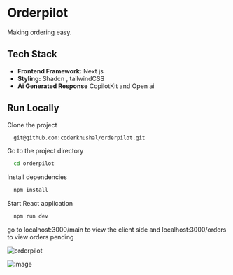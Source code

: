 
# Orderpilot

Making ordering easy. 
## Tech Stack
 
- **Frontend Framework:** Next js
- **Styling:**  Shadcn , tailwindCSS
- **Ai Generated Response** CopilotKit and Open ai 
  




## Run Locally

Clone the project

```bash
  git@github.com:coderkhushal/orderpilot.git
```

Go to the project directory

```bash
  cd orderpilot
```

Install dependencies

```bash
  npm install
```

Start React application

```bash
  npm run dev
```


go to localhost:3000/main to view the client side and localhost:3000/orders to view orders pending 

![orderpilot](https://github.com/coderkhushal/orderpilot/assets/137866759/d823f1fb-c8d5-4726-b07a-7be58f9d1caf)






![image](https://github.com/coderkhushal/orderpilot/assets/137866759/efbdd4fa-df0f-4aab-b4a2-7b0f6da6a14f)

